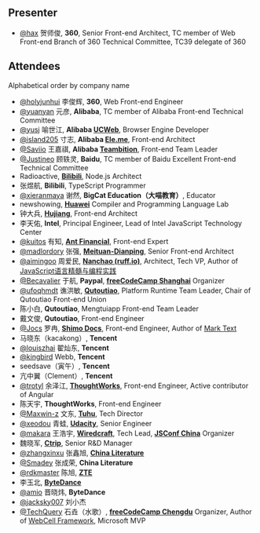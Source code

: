 ## Presenter

- [@hax](https://github.com/hax) 贺师俊, **360**, Senior Front-end Architect, TC member of Web Front-end Branch of 360 Technical Committee, TC39 delegate of 360

## Attendees

Alphabetical order by company name

- [@holyjunhui](https://github.com/holyjunhui) 李俊辉, **360**, Web Front-end Engineer
- [@yuanyan](https://github.com/yuanyan) 元彦, **Alibaba**, TC member of Alibaba Front-end Technical Committee
- [@yusj](https://github.com/yusj) 喻世江, **Alibaba [UCWeb](https://en.wikipedia.org/wiki/UCWeb)**, Browser Engine Developer
- [@island205](https://github.com/island205) 寸志, **Alibaba [Ele.me](https://en.wikipedia.org/wiki/Ele.me)**, Front-end Architect
- [@Saviio](https://github.com/Saviio) 王嘉祺, **Alibaba [Teambition](https://www.crunchbase.com/organization/teambition)**, Front-end Team Leader
- [@Justineo](https://github.com/Justineo) 顾轶灵, **Baidu**, TC member of Baidu Excellent Front-end Technical Committee
- Radioactive, **[Bilibili](https://en.wikipedia.org/wiki/Bilibili)**, Node.js Architect
- 张煜航, **Bilibili**, TypeScript Programmer
- [@xieranmaya](https://github.com/xieranmaya) 谢然, **BigCat Education（大喵教育）**, Educator
- newshowing, **[Huawei](https://en.wikipedia.org/wiki/Huawei)** Compiler and Programming Language Lab
- 钟大兵, **[Hujiang](https://www.crunchbase.com/organization/hujiang-com)**, Front-end Architect
- 李天佑, **Intel**, Principal Engineer, Lead of Intel JavaScript Technology Center
- [@kuitos](https://github.com/kuitos) 有知, **[Ant Financial](https://en.wikipedia.org/wiki/Ant_Financial)**, Front-end Expert
- [@madlordory](https://github.com/madlordory) 张强, **[Meituan-Dianping](https://en.wikipedia.org/wiki/Meituan-Dianping)**, Senior Front-end Architect
- [@aimingoo](https://github.com/aimingoo) 周爱民, **[Nanchao (ruff.io)](https://www.crunchbase.com/organization/ruff)**, Architect, Tech VP, Author of [JavaScript语言精髓与编程实践](https://book.douban.com/subject/10542576/)
- [@Becavalier](https://github.com/Becavalier) 于航, **Paypal**, **[freeCodeCamp Shanghai](https://freecodecamp-shanghai.github.io)** Organizer
- [@ufoqhmdt](https://github.com/ufoqhmdt) 谯洪敏, **[Qutoutiao](https://en.wikipedia.org/wiki/Qutoutiao)**, Platform Runtime Team Leader, Chair of Qutoutiao Front-end Union
- 陈小白, **Qutoutiao**, Mengtuiapp Front-end Team Leader
- 戴文俊, **Qutoutiao**, Front-end Engineer
- [@Jocs](https://github.com/Jocs) 罗冉, **[Shimo Docs](https://www.crunchbase.com/organization/shimo-docs)**, Front-end Engineer, Author of [Mark Text](https://github.com/marktext/marktext)
- 马晓东（kacakong）, **Tencent**
- [@louiszhai](https://github.com/louiszhai) 翟灿东, **Tencent**
- [@kingbird](https://github.com/kingbird) Webb, **Tencent**
- seedsave（寅午）, **Tencent**
- 亢中翼（Clement）, **Tencent**
- [@trotyl](https://github.com/trotyl) 余泽江, **[ThoughtWorks](https://en.wikipedia.org/wiki/ThoughtWorks)**, Front-end Engineer, Active contributor of Angular
- 陈天宇, **ThoughtWorks**, Front-end Engineer
- [@Maxwin-z](https://github.com/Maxwin-z) 文东, **[Tuhu](https://www.crunchbase.com/organization/tuhu)**, Tech Director
- [@xeodou](https://github.com/xeodou) 青蛙, **[Udacity](https://en.wikipedia.org/wiki/Udacity)**, Senior Engineer
- [@makara](https://github.com/makara) 王浩宇, **[Wiredcraft](https://www.crunchbase.com/organization/wiredcraft)**, Tech Lead, **[JSConf China](https://jsconfchina.com)** Organizer
- 魏晓军, **[Ctrip](https://en.wikipedia.org/wiki/Ctrip)**, Senior R&D Manager
- [@zhangxinxu](https://github.com/zhangxinxu) 张鑫旭, **[China Literature](https://www.crunchbase.com/organization/china-literature)**
- [@Smadey](https://github.com/smadey) 张成荣, **China Literature**
- [@rdkmaster](https://github.com/rdkmaster) 陈旭, **[ZTE](https://en.wikipedia.org/wiki/ZTE)**
- 李玉北, **[ByteDance](https://en.wikipedia.org/wiki/ByteDance)**
- [@amio](https://github.com/amio) 晋晓炜, **ByteDance**
- [@jacksky007](https://github.com/jacksky007) 刘小杰
- [@TechQuery](https://github.com/TechQuery) 石垚（水歌）, **[freeCodeCamp Chengdu](https://fcc-cd.tk/)** Organizer, Author of [WebCell Framework](https://web-cell.dev/), Microsoft MVP
